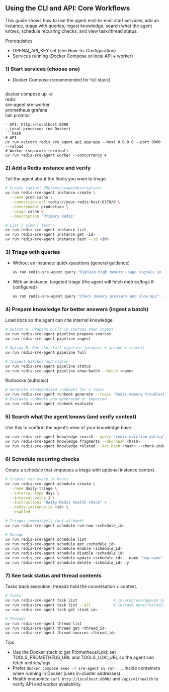 ## Using the CLI and API: Core Workflows

This guide shows how to use the agent end-to-end: start services, add an instance, triage with queries, ingest knowledge, search what the agent knows, schedule recurring checks, and view task/thread status.

Prerequisites
- OPENAI_API_KEY set (see How-to: Configuration)
- Services running (Docker Compose or local API + worker)

### 1) Start services (choose one)
- Docker Compose (recommended for full stack)
  ```bash
docker compose up -d \
  redis \
  sre-agent sre-worker \
  prometheus grafana \
  loki promtail
  ```
  - API: http://localhost:8000
- Local processes (no Docker)
  ```bash
  # API
  uv run uvicorn redis_sre_agent.api.app:app --host 0.0.0.0 --port 8000 --reload
  # Worker (separate terminal)
  uv run redis-sre-agent worker --concurrency 4
  ```

### 2) Add a Redis instance and verify
Tell the agent about the Redis you want to triage.
```bash
# Create (adjust URL/env/usage/description)
uv run redis-sre-agent instance create \
  --name prod-cache \
  --connection-url redis://your-redis-host:6379/0 \
  --environment production \
  --usage cache \
  --description "Primary Redis"

# List / view / test
uv run redis-sre-agent instance list
uv run redis-sre-agent instance get <id>
uv run redis-sre-agent instance test --id <id>
```

### 3) Triage with queries
- Without an instance: quick questions (general guidance)
  ```bash
  uv run redis-sre-agent query "Explain high memory usage signals in Redis"
  ```
- With an instance: targeted triage (the agent will fetch metrics/logs if configured)
  ```bash
  uv run redis-sre-agent query "Check memory pressure and slow ops" -r <id>
  ```

### 4) Prepare knowledge for better answers (ingest a batch)
Load docs so the agent can cite internal knowledge.
```bash
# Option A: Prepare built-in sources then ingest
uv run redis-sre-agent pipeline prepare-sources
uv run redis-sre-agent pipeline ingest

# Option B: One-shot full pipeline (prepare + scrape + ingest)
uv run redis-sre-agent pipeline full

# Inspect batches and status
uv run redis-sre-agent pipeline status
uv run redis-sre-agent pipeline show-batch --batch <name>
```
Runbooks (subtopic)
```bash
# Generate standardized runbooks for a topic
uv run redis-sre-agent runbook generate --topic "Redis memory troubleshooting"
# Evaluate runbooks you generated or imported
uv run redis-sre-agent runbook evaluate
```

### 5) Search what the agent knows (and verify context)
Use this to confirm the agent’s view of your knowledge base.
```bash
uv run redis-sre-agent knowledge search --query "redis eviction policy"
uv run redis-sre-agent knowledge fragments --doc-hash <hash>
uv run redis-sre-agent knowledge related --doc-hash <hash> --chunk-index 0
```

### 6) Schedule recurring checks
Create a schedule that enqueues a triage with optional instance context.
```bash
# Create: run every 24 hours
uv run redis-sre-agent schedule create \
  --name daily-triage \
  --interval-type days \
  --interval-value 1 \
  --instructions "Daily Redis health check" \
  --redis-instance-id <id> \
  --enabled

# Trigger immediately (out-of-band)
uv run redis-sre-agent schedule run-now <schedule_id>

# Manage
uv run redis-sre-agent schedule list
uv run redis-sre-agent schedule get <schedule_id>
uv run redis-sre-agent schedule enable <schedule_id>
uv run redis-sre-agent schedule disable <schedule_id>
uv run redis-sre-agent schedule update <schedule_id> --name "new-name"
uv run redis-sre-agent schedule delete <schedule_id> -y
```

### 7) See task status and thread contents
Tasks track execution; threads hold the conversation + context.
```bash
# Tasks
uv run redis-sre-agent task list                # in-progress/queued by default
uv run redis-sre-agent task list --all          # include done/failed/cancelled
uv run redis-sre-agent task get <task_id>

# Threads
uv run redis-sre-agent thread list
uv run redis-sre-agent thread get <thread_id>
uv run redis-sre-agent thread sources <thread_id>
```

Tips
- Use the Docker stack to get Prometheus/Loki; set TOOLS_PROMETHEUS_URL and TOOLS_LOKI_URL so the agent can fetch metrics/logs.
- Prefer `docker compose exec -T sre-agent uv run ...` inside containers when running in Docker (uses in-cluster addresses).
- Health endpoints: `curl http://localhost:8000/` and `/api/v1/health` to verify API and worker availability.
